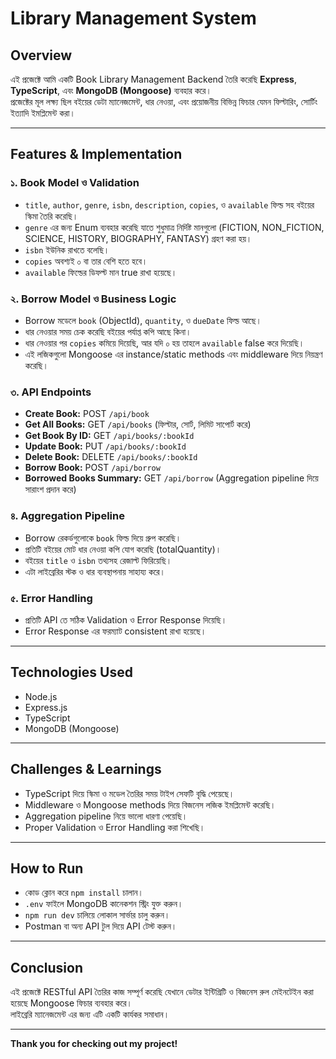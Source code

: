 # Library Management System

## Overview
এই প্রজেক্টে আমি একটি Book Library Management Backend তৈরি করেছি **Express**, **TypeScript**, এবং **MongoDB (Mongoose)** ব্যবহার করে।  
প্রজেক্টের মূল লক্ষ্য ছিল বইয়ের ডেটা ম্যানেজমেন্ট, ধার নেওয়া, এবং প্রয়োজনীয় বিভিন্ন ফিচার যেমন ফিল্টারিং, সোর্টিং ইত্যাদি ইমপ্লিমেন্ট করা।

---

## Features & Implementation

### ১. Book Model ও Validation  
- `title`, `author`, `genre`, `isbn`, `description`, `copies`, ও `available` ফিল্ড সহ বইয়ের স্কিমা তৈরি করেছি।  
- `genre` এর জন্য Enum ব্যবহার করেছি যাতে শুধুমাত্র নির্দিষ্ট মানগুলো (FICTION, NON_FICTION, SCIENCE, HISTORY, BIOGRAPHY, FANTASY) গ্রহণ করা হয়।  
- `isbn` ইউনিক রাখতে বলেছি।  
- `copies` অবশ্যই ০ বা তার বেশি হতে হবে।  
- `available` ফিল্ডের ডিফল্ট মান true রাখা হয়েছে।

### ২. Borrow Model ও Business Logic  
- Borrow মডেলে `book` (ObjectId), `quantity`, ও `dueDate` ফিল্ড আছে।  
- ধার নেওয়ার সময় চেক করেছি বইয়ের পর্যাপ্ত কপি আছে কিনা।  
- ধার নেওয়ার পর `copies` কমিয়ে দিয়েছি, আর যদি ০ হয় তাহলে `available` false করে দিয়েছি।  
- এই লজিকগুলো Mongoose এর instance/static methods এবং middleware দিয়ে নিয়ন্ত্রণ করেছি।

### ৩. API Endpoints  
- **Create Book:** POST `/api/book`  
- **Get All Books:** GET `/api/books` (ফিল্টার, সোর্ট, লিমিট সাপোর্ট করে)  
- **Get Book By ID:** GET `/api/books/:bookId`  
- **Update Book:** PUT `/api/books/:bookId`  
- **Delete Book:** DELETE `/api/books/:bookId`  
- **Borrow Book:** POST `/api/borrow`  
- **Borrowed Books Summary:** GET `/api/borrow` (Aggregation pipeline দিয়ে সারাংশ প্রদান করে)

### ৪. Aggregation Pipeline  
- Borrow রেকর্ডগুলোকে `book` ফিল্ড দিয়ে গ্রুপ করেছি।  
- প্রতিটি বইয়ের মোট ধার নেওয়া কপি যোগ করেছি (totalQuantity)।  
- বইয়ের `title` ও `isbn` তথ্যসহ রেজাল্ট ফিরিয়েছি।  
- এটা লাইব্রেরির স্টক ও ধার ব্যবস্থাপনায় সাহায্য করে।

### ৫. Error Handling  
- প্রতিটি API তে সঠিক Validation ও Error Response দিয়েছি।  
- Error Response এর ফরম্যাট consistent রাখা হয়েছে।

---

## Technologies Used  
- Node.js  
- Express.js  
- TypeScript  
- MongoDB (Mongoose)  

---

## Challenges & Learnings  
- TypeScript দিয়ে স্কিমা ও মডেল তৈরির সময় টাইপ সেফটি বৃদ্ধি পেয়েছে।  
- Middleware ও Mongoose methods দিয়ে বিজনেস লজিক ইমপ্লিমেন্ট করেছি।  
- Aggregation pipeline নিয়ে ভালো ধারণা পেয়েছি।  
- Proper Validation ও Error Handling করা শিখেছি।

---

## How to Run  
- কোড ক্লোন করে `npm install` চালান।  
- `.env` ফাইলে MongoDB কানেকশন স্ট্রিং যুক্ত করুন।  
- `npm run dev` চালিয়ে লোকাল সার্ভার চালু করুন।  
- Postman বা অন্য API টুল দিয়ে API টেস্ট করুন।

---

## Conclusion  
এই প্রজেক্টে RESTful API তৈরির কাজ সম্পূর্ণ করেছি যেখানে ডেটার ইন্টিগ্রিটি ও বিজনেস রুল মেইনটেইন করা হয়েছে Mongoose ফিচার ব্যবহার করে।  
লাইব্রেরি ম্যানেজমেন্ট এর জন্য এটি একটি কার্যকর সমাধান।

---

**Thank you for checking out my project!**
